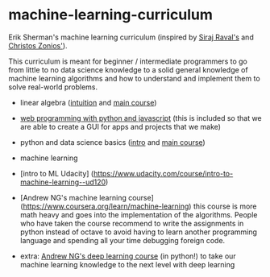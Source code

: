 # machine-learning-curriculum
Erik Sherman's machine learning curriculum
(inspired by [Siraj Raval's](https://github.com/llSourcell/Learn_Machine_Learning_in_3_Months) and [Christos Zonios'](https://howicodestuff.github.io/machine_learning/2018/01/12/a-roadmap-to-machine-learning.html)). 

This curriculum is meant for beginner / intermediate programmers to go from little to no data science knowledge to a solid general knowledge of machine learning algorithms and how to understand and implement them to solve real-world problems. 

* linear algebra ([intuition](https://www.youtube.com/watch?v=kjBOesZCoqc&list=PLZHQObOWTQDPD3MizzM2xVFitgF8hE_ab "3Blue1Brown's series")
and [main course](https://ocw.mit.edu/courses/mathematics/18-06-linear-algebra-spring-2010/ "MIT course")) 

* [web programming with python and javascript](https://www.edx.org/course/cs50s-web-programming-with-python-and-javascript "CS50 course") (this is included so that we are able to create a GUI for apps and projects that we make)

* python and data science basics ([intro](https://classroom.udacity.com/courses/ud359 "Udacity's intro to data science") and [main course](https://www.edx.org/course/python-for-data-science "GIT's course on edX"))

* machine learning
 * [intro to ML Udacity] (https://www.udacity.com/course/intro-to-machine-learning--ud120)
 * [Andrew NG's machine learning course]
(https://www.coursera.org/learn/machine-learning) this course is more math heavy and goes into the implementation of the algorithms. People who have taken the course recommend to write the assignments in python instead of octave to avoid having to learn another programming language and spending all your time debugging foreign code.


* extra: [Andrew NG's deep learning course](https://www.coursera.org/learn/neural-networks-deep-learning) (in python!) to take our machine learning knowledge to the next level with deep learning
